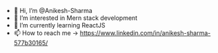 - 👋 Hi, I’m @Anikesh-Sharma
- 👀 I’m interested in Mern stack development
- 🌱 I’m currently learning ReactJS
- 📫 How to reach me -> https://www.linkedin.com/in/anikesh-sharma-577b30165/

